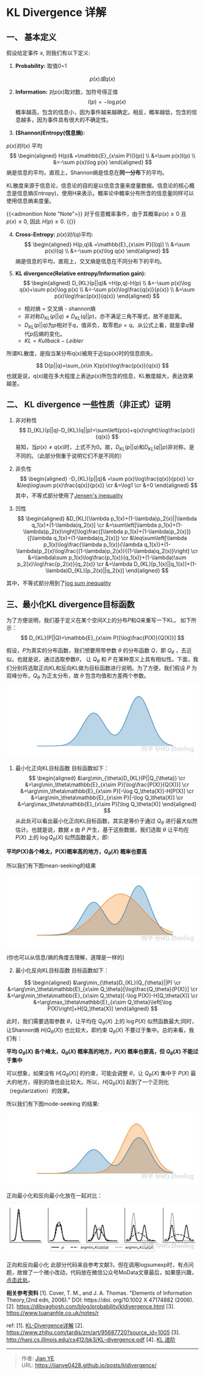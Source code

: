 # KL Divergence 详解


## 一、 基本定义

假设给定事件 $x$, 则我们有以下定义:

1. **Probability:**
取值0~1

$$p(x) 或 q(x)$$

2. **Information:**
对$p(x)$取对数，加符号得正值
$$I(p)=-\log p(x)$$
概率越高，包含的信息小，因为事件越来越确定。相反，概率越低，包含的信息越多，因为事件具有很大的不确定性。

3. **(Shannon)Entropy(信息熵):**

$p(x)$对$I(x)$ 平均
$$
\begin{aligned}
H(p)& =\mathbb{E}_{x\sim P}[I(p)]  \\
&=\sum p(x)I(p) \\
&=-\sum p(x)\log p(x)
\end{aligned}
$$
熵是信息的平均，直观上，Shannon熵是信息在**同一分布**下的平均。

KL散度来源于信息论，信息论的目的是以信息含量来度量数据。信息论的核心概念是信息熵(Entropy)，使用H来表示。概率论中概率分布所含的信息量同样可以使用信息熵来度量。

{{<admonition Note "Note">}}
对于任意概率事件，由于其概率$p(x) \geq 0$ 且 $p(x) \leq 0$, 因此 $H(p) \geq 0$.
{{</admonition>}}

4. **Cross-Entropy:**
$p(x)$对$I(q)$平均:
$$
\begin{aligned}
H(p,q)& =\mathbb{E}_{x\sim P}[I(q)]  \\
&=\sum p(x)I(q) \\
&=-\sum p(x)\log q(x)
\end{aligned}
$$
熵是信息的平均，直观上，交叉熵是信息在不同分布下的平均。

5. **KL divergence(Relative entropy/Information gain):**
$$
\begin{aligned}
D_{KL}(p||q)& =H(p,q)-H(p)  \\
&=-\sum p(x)\log q(x)+\sum p(x)\log p(x) \\
&=-\sum p(x)\log\frac{q(x)}{p(x)} \\
&=\sum p(x)\log\frac{p(x)}{q(x)}
\end{aligned}
$$
   - 相对熵 = 交叉熵 - shannon熵
   - 非对称$D_{KL}(p||q)\neq D_{KL}(q||p)$，亦不满足三角不等式，故不是距离。
   - $D_{KL}(p||q)$为$p$相对于$q$，值非负，取零若$p=q$。从公式上看，就是拿$q$替代$p$后熵的变化。
   - $KL = Kullback-Leibler$

所谓KL散度，是指当某分布q(x)被用于近似p(x)时的信息损失。

$$
D(p||q)=\sum_{x\in X}p(x)\log\frac{p(x)}{q(x)}
$$
也就是说，q(x)能在多大程度上表达p(x)所包含的信息，KL散度越大，表达效果越差。

## 二、 KL divergence 一些性质（非正式）证明

1. 非对称性
$$
D_{KL}(p||q)-D_{KL}(q||p)=\sum\left(p(x)+q(x)\right)\log\frac{p(x)}{q(x)}
$$
易知，当$p(x) \neq q(x)$时，上式不为0。故，$D_{KL}(p||q)$和$D_{KL}(q||p)$非对称，是不同的。（此部分侧重于说明它们不是不同的）

2. 非负性
$$
\begin{aligned}
-D_{KL}(p||q)& =\sum p(x)\log\frac{q(x)}{p(x)}  \cr
&\leq\log\sum p(x)\frac{q(x)}{p(x)} \cr
&=\log1 \cr
&=0
\end{aligned}
$$
其中，不等式部分使用了[Jensen's inequality](https://link.zhihu.com/?target=https%3A//en.wikipedia.org/wiki/Jensen%2527s_inequality)

3. 凹性
$$
\begin{aligned}
&D_{KL}[\lambda p_1(x)+(1-\lambda)p_2(x)||\lambda q_1(x)+(1-\lambda)q_2(x)] \cr
&=\sum\left[\lambda p_1(x)+(1-\lambda)p_2(x)\right]\log\frac{[\lambda p_1(x)+(1-\lambda)p_2(x)]}{[\lambda q_1(x)+(1-\lambda)q_2(x)]} \cr
&\leq\sum\left[\lambda p_1(x)\log\frac{\lambda p_1(x)}{\lambda q_1(x)}+(1-\lambda)p_2(x)\log\frac{(1-\lambda)p_2(x)}{(1-\lambda)q_2(x)}\right] \cr
&=\lambda\sum p_1(x)\log\frac{p_1(x)}{q_1(x)}+(1-\lambda)\sum p_2(x)\log\frac{p_2(x)}{q_2(x)} \cr
&=\lambda D_{KL}[p_1(x)||q_1(x)]+(1-\lambda)D_{KL}[p_2(x)||q_2(x)]
\end{aligned}
$$

其中，不等式部分用到了[log sum inequality](https://link.zhihu.com/?target=https%3A//statproofbook.github.io/P/logsum-ineq)

## 三、最小化KL divergence目标函数

为了方便说明，我们基于定义在某个空间$X$上的分布$P$和$Q$来重写一下KL， 如下所示：
$$
D_{KL}(P||Q)=\mathbb{E}_{x\sim P}[\log\frac{P(X)}{Q(X)}]
$$

假设，$P$为真实的分布函数，我们想要用带参数 $\theta$ 的分布函数 $Q$，即 $Q_{\theta}$ ，去近似。也就是说，通过选取参数$\theta$， 让 $Q_{\theta}$ 和 $P$ 在某种意义上具有相似性。下面，我们分别将选取正向KL和反向KL做为目标函数进行说明。为了方便，我们假设 $P$ 为双峰分布，$Q_{\theta}$ 为正太分布，故 $\theta$ 包含均值和方差两个参数。

![](images/1.webp)

1. 最小化正向KL目标函数
目标函数如下：
$$
\begin{aligned}
&\arg\min_{\theta}D_{KL}(P||Q_{\theta}) \cr
&=\arg\min_\theta\mathbb{E}_{x\sim P}[\log\frac{P(X)}{Q(X)}] \cr
&=\arg\min_\theta\mathbb{E}_{x\sim P}[-\log Q_\theta(X)]-H[P(X)] \cr
&=\arg\min_\theta\mathbb{E}_{x\sim P}[-\log Q_\theta(X)] \cr
&=\arg\max_\theta\mathbb{E}_{x\sim P}[\log Q_\theta(X)]
\end{aligned}
$$
从此处可以看出最小化正向KL目标函数，其实是等价于通过 $Q_{\theta}$ 进行最大似然估计。也就是说，数据 $x$ 由 $P$ 产生，基于这些数据，我们选取 $\theta$ 让平均在 $P(X)$ 上的 $\log Q_{\theta}(X)$ 似然函数最大，即:

**平均P(X)各个峰太，P(X)概率高的地方，$Q_{\theta}(X)$ 概率也要高**

所以我们有下图mean-seeking的结果

![](images/2.webp)

(你也可以从信息/熵的角度去理解，道理是一样的)

2. 最小化反向KL目标函数
目标函数如下：

$$
\begin{aligned}
&\arg\min_{\theta}D_{KL}(Q_{\theta}||P) \cr
&=\arg\min_\theta\mathbb{E}_{x\sim Q_\theta}[\log\frac{Q_\theta}{P(X)}] \cr
&=\arg\min_\theta\mathbb{E}_{x\sim Q_\theta}[-\log P(X)]-H[Q_\theta(X)] \cr
&=\arg\max_\theta\mathbb{E}_{x\sim Q_\theta}\left[\log P(X)\right]+H[Q_\theta(X)]
\end{aligned}
$$

此时，我们需要选取参数 $\theta$，让平均在 $Q_{\theta}(X)$ 上的 $\log P(X)$ 似然函数最大;同时，让Shannon熵 $H(Q_{\theta}(X))$
也比较大，即约束 $Q_{\theta}(X)$ 不要过于集中。总的来看，我们有：

**平均 $Q_{\theta}(X)$ 各个峰太，$Q_{\theta}(X)$ 概率高的地方，$P(X)$ 概率也要高，但 $Q_{\theta}(X)$ 不能过于集中**

可以想象，如果没有 $H[Q_{\theta}(X)]$ 的约束，可能会调整 $\theta$，让 $Q_{\theta}(X)$ 集中于 $P(X)$ 最大的地方，得到的值也会比较大。所以，$H[Q_{\theta}(X)]$ 起到了一个正则化（regularization）的效果。

所以我们有下图mode-seeking 的结果:

![](images/3.webp)

正向最小化和反向最小化放在一起对比：

![](images/4.webp)

正向和反向最小化 此部分代码来自参考文献3，但在调用logsumexp时，有点问题，故做了一个微小改动，代码放在微信公众号MoData文章最后，如果感兴趣，[点击此处](https://link.zhihu.com/?target=https%3A//mp.weixin.qq.com/s%3F__biz%3DMzg4NDY5NTk5NA%3D%3D%26amp%3Bmid%3D2247483795%26amp%3Bidx%3D1%26amp%3Bsn%3D25f1bcf1e725090c22fcf37d181e875e%26amp%3Bchksm%3Dcfb57746f8c2fe50ffefbd47620e447542d43639774fb8f462c97c4953643238e62619db81ba%26token%3D1055919935%26lang%3Dzh_CN%23rd)。

**相关参考资料**
[1]. Cover, T. M., and J. A. Thomas. "Elements of Information Theory,(2nd edn, 2006)." DOI: https://doi. org/10.1002 X 47174882 (2006).
[2]. https://dibyaghosh.com/blog/probability/kldivergence.html
[3]. https://www.tuananhle.co.uk/notes/r

ref:
[1]. [KL-Divergence详解](https://zhuanlan.zhihu.com/p/425693597)
[2]. https://www.zhihu.com/tardis/zm/art/95687720?source_id=1005
[3]. http://hanj.cs.illinois.edu/cs412/bk3/KL-divergence.pdf
[4]. [KL 进阶](https://zhuanlan.zhihu.com/p/372835186)



---

> 作者: [Jian YE](https://github.com/jianye0428)  
> URL: https://jianye0428.github.io/posts/kldivergence/  

